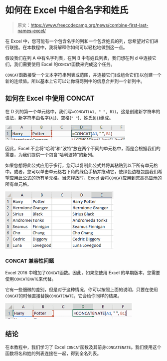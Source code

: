 # 如何在 Excel 中组合名字和姓氏

> 原文：<https://www.freecodecamp.org/news/combine-first-last-names-excel/>

在 Excel 中，您可能有一个包含名字的列和一个包含姓氏的列，您希望对它们进行联接。在本教程中，我将解释你如何可以轻松地做到这一点。

假设我们在列 A 中有名字列表，在列 B 中有姓氏列表，我们想在列 d 中连接它们，我们需要使用 Excel 的`CONCAT`函数来完成这个任务。

`CONCAT`函数接受一个文本字符串列表或范围，并连接它们(或组合它们)以创建一个新的连续值。所以基本上它可以让你将两列中的信息合并到一个新列中。

## 如何在 Excel 中使用 CONCAT

在 D 列的第一个单元格中，我们写`=CONCAT(A1, " ", B1)`。这是创建新字符串的语法，新字符串由名字(`A1`)、空格(`" "`)、姓氏(`B1`)组成。

![image-84](img/ad2c28ef0111d7e32c34edd4675e1996.png)

因此，Excel 不会将“哈利”和“波特”放在两个不同的单元格中，而是会根据我们的需要，为我们提供一个包含“哈利波特”的新列。

如果您想将此公式应用于多行，您可以复制此公式并将其粘贴到以下所有单元格中。或者，您可以单击单元格右下角的绿色手柄并拖动它，使绿色边框包围我们希望应用此公式的所有单元格。当您释放时，Excel 会将`CONCAT`应用到您高亮显示的所有单元格。

![image-87](img/f555e493e943870ca0f9f8b9b1289bc1.png)

### CONCAT 兼容性问题

Excel 2016 中增加了`CONCAT`函数。因此，如果您使用 Excel 的早期版本，您需要使用`CONCATENATE`来代替。

它有一些细微的差别，但是对于这种情况，你可以按照上面的说明，只要在使用`CONCAT`的时候直接替换`CONCATENATE`，它会给你同样的结果。

![image-88](img/84dbd0e76809ba0cf5ff43be7c4527cf.png)

## 结论

在本教程中，我们学习了 Excel `CONCAT`函数及其前身`CONCATENATE`。我们使用这个函数将名和姓的列表连接在一起，得到全名列表。